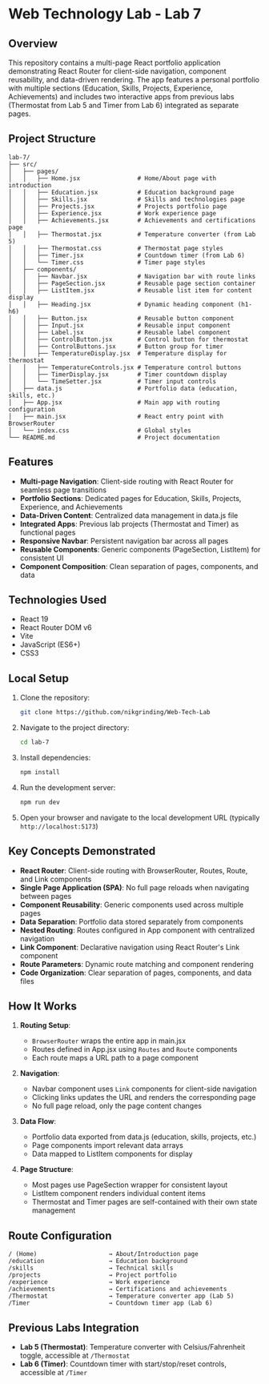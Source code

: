# Web Technology Lab - Lab 7

## Overview

This repository contains a multi-page React portfolio application demonstrating React Router for client-side navigation, component reusability, and data-driven rendering. The app features a personal portfolio with multiple sections (Education, Skills, Projects, Experience, Achievements) and includes two interactive apps from previous labs (Thermostat from Lab 5 and Timer from Lab 6) integrated as separate pages.

## Project Structure

```
lab-7/
├── src/
│   ├── pages/
│   │   ├── Home.jsx                # Home/About page with introduction
│   │   ├── Education.jsx           # Education background page
│   │   ├── Skills.jsx              # Skills and technologies page
│   │   ├── Projects.jsx            # Projects portfolio page
│   │   ├── Experience.jsx          # Work experience page
│   │   ├── Achievements.jsx        # Achievements and certifications page
│   │   ├── Thermostat.jsx          # Temperature converter (from Lab 5)
│   │   ├── Thermostat.css          # Thermostat page styles
│   │   ├── Timer.jsx               # Countdown timer (from Lab 6)
│   │   └── Timer.css               # Timer page styles
│   ├── components/
│   │   ├── Navbar.jsx              # Navigation bar with route links
│   │   ├── PageSection.jsx         # Reusable page section container
│   │   ├── ListItem.jsx            # Reusable list item for content display
│   │   ├── Heading.jsx             # Dynamic heading component (h1-h6)
│   │   ├── Button.jsx              # Reusable button component
│   │   ├── Input.jsx               # Reusable input component
│   │   ├── Label.jsx               # Reusable label component
│   │   ├── ControlButton.jsx       # Control button for thermostat
│   │   ├── ControlButtons.jsx      # Button group for timer
│   │   ├── TemperatureDisplay.jsx  # Temperature display for thermostat
│   │   ├── TemperatureControls.jsx # Temperature control buttons
│   │   ├── TimerDisplay.jsx        # Timer countdown display
│   │   └── TimeSetter.jsx          # Timer input controls
│   ├── data.js                     # Portfolio data (education, skills, etc.)
│   ├── App.jsx                     # Main app with routing configuration
│   ├── main.jsx                    # React entry point with BrowserRouter
│   └── index.css                   # Global styles
└── README.md                       # Project documentation
```

## Features

-   **Multi-page Navigation**: Client-side routing with React Router for seamless page transitions
-   **Portfolio Sections**: Dedicated pages for Education, Skills, Projects, Experience, and Achievements
-   **Data-Driven Content**: Centralized data management in data.js file
-   **Integrated Apps**: Previous lab projects (Thermostat and Timer) as functional pages
-   **Responsive Navbar**: Persistent navigation bar across all pages
-   **Reusable Components**: Generic components (PageSection, ListItem) for consistent UI
-   **Component Composition**: Clean separation of pages, components, and data

## Technologies Used

-   React 19
-   React Router DOM v6
-   Vite
-   JavaScript (ES6+)
-   CSS3

## Local Setup

1. Clone the repository:
    ```bash
    git clone https://github.com/nikgrinding/Web-Tech-Lab
    ```
2. Navigate to the project directory:
    ```bash
    cd lab-7
    ```
3. Install dependencies:
    ```bash
    npm install
    ```
4. Run the development server:
    ```bash
    npm run dev
    ```
5. Open your browser and navigate to the local development URL (typically `http://localhost:5173`)

## Key Concepts Demonstrated

-   **React Router**: Client-side routing with BrowserRouter, Routes, Route, and Link components
-   **Single Page Application (SPA)**: No full page reloads when navigating between pages
-   **Component Reusability**: Generic components used across multiple pages
-   **Data Separation**: Portfolio data stored separately from components
-   **Nested Routing**: Routes configured in App component with centralized navigation
-   **Link Component**: Declarative navigation using React Router's Link component
-   **Route Parameters**: Dynamic route matching and component rendering
-   **Code Organization**: Clear separation of pages, components, and data files

## How It Works

1. **Routing Setup**:

    - `BrowserRouter` wraps the entire app in main.jsx
    - Routes defined in App.jsx using `Routes` and `Route` components
    - Each route maps a URL path to a page component

2. **Navigation**:

    - Navbar component uses `Link` components for client-side navigation
    - Clicking links updates the URL and renders the corresponding page
    - No full page reload, only the page content changes

3. **Data Flow**:

    - Portfolio data exported from data.js (education, skills, projects, etc.)
    - Page components import relevant data arrays
    - Data mapped to ListItem components for display

4. **Page Structure**:
    - Most pages use PageSection wrapper for consistent layout
    - ListItem component renders individual content items
    - Thermostat and Timer pages are self-contained with their own state management

## Route Configuration

```
/ (Home)                    → About/Introduction page
/education                  → Education background
/skills                     → Technical skills
/projects                   → Project portfolio
/experience                 → Work experience
/achievements               → Certifications and achievements
/Thermostat                 → Temperature converter app (Lab 5)
/Timer                      → Countdown timer app (Lab 6)
```

## Previous Labs Integration

-   **Lab 5 (Thermostat)**: Temperature converter with Celsius/Fahrenheit toggle, accessible at `/Thermostat`
-   **Lab 6 (Timer)**: Countdown timer with start/stop/reset controls, accessible at `/Timer`
